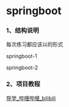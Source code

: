 # springboot

### 1、结构说明

每次练习都应该以的形式

springboot-1

springboot-2

### 2、项目教程

[导学_哔哩哔哩_bilibili](https://www.bilibili.com/video/BV1Lq4y1J77x?p=1&vd_source=eb73fca084d71de190fc00e0178b159d)


